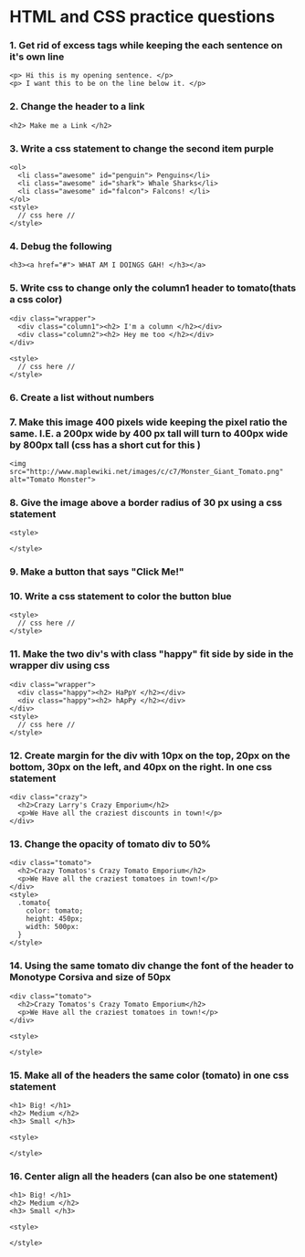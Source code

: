 HTML and CSS practice questions
============

### 1. Get rid of excess tags while keeping the each sentence on it's own line
```
<p> Hi this is my opening sentence. </p>
<p> I want this to be on the line below it. </p>
```

### 2. Change the header to a link
```
<h2> Make me a Link </h2>
```
### 3. Write a css statement to change the second item purple
```
<ol>
  <li class="awesome" id="penguin"> Penguins</li>
  <li class="awesome" id="shark"> Whale Sharks</li>
  <li class="awesome" id="falcon"> Falcons! </li>
</ol>
<style>
  // css here //
</style>
```

### 4. Debug the following
```
<h3><a href="#"> WHAT AM I DOINGS GAH! </h3></a>
```

### 5. Write css to change only the column1 header to tomato(thats a css color)
```
<div class="wrapper">
  <div class="column1"><h2> I'm a column </h2></div>
  <div class="column2"><h2> Hey me too </h2></div>
</div>

<style>
  // css here //
</style>
```

### 6. Create a list without numbers

### 7. Make this image 400 pixels wide keeping the pixel ratio the same. I.E. a 200px wide by 400 px tall will turn to 400px wide by 800px tall (css has a short cut for this )
```
<img src="http://www.maplewiki.net/images/c/c7/Monster_Giant_Tomato.png" alt="Tomato Monster">
```

### 8. Give the image above a border radius of 30 px using a css statement
```
<style>

</style>
```
### 9. Make a button that says "Click Me!"

### 10. Write a css statement to color the button blue
```
<style>
  // css here //
</style>
```

### 11. Make the two div's with class "happy" fit side by side in the wrapper div using css
```
<div class="wrapper">
  <div class="happy"><h2> HaPpY </h2></div>
  <div class="happy"><h2> hApPy </h2></div>
</div>
<style>
  // css here //
</style>
```

### 12. Create margin for the div  with 10px on the top, 20px on the bottom, 30px on the left, and 40px on the right. In one css statement
```
<div class="crazy">
  <h2>Crazy Larry's Crazy Emporium</h2>
  <p>We Have all the craziest discounts in town!</p>
</div>
```

### 13. Change the opacity of tomato div to 50%
```
<div class="tomato">
  <h2>Crazy Tomatos's Crazy Tomato Emporium</h2>
  <p>We Have all the craziest tomatoes in town!</p>
</div>
<style>
  .tomato{
    color: tomato;
    height: 450px;
    width: 500px:
  }
</style>

```

### 14. Using the same tomato div change the font of the header to Monotype Corsiva and size of 50px
```
<div class="tomato">
  <h2>Crazy Tomatos's Crazy Tomato Emporium</h2>
  <p>We Have all the craziest tomatoes in town!</p>
</div>

<style>

</style>
```

### 15. Make all of the headers the same color (tomato) in one css statement
```
<h1> Big! </h1>
<h2> Medium </h2>
<h3> Small </h3>

<style>

</style>
```

### 16. Center align all the headers (can also be one statement)
```
<h1> Big! </h1>
<h2> Medium </h2>
<h3> Small </h3>

<style>

</style>
```
